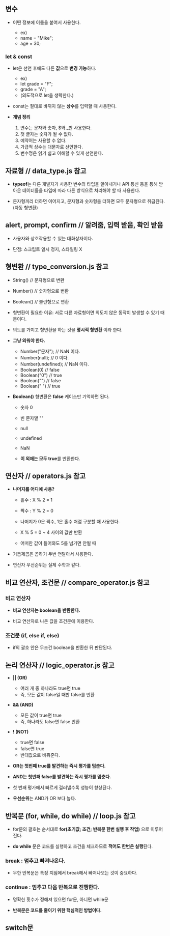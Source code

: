 ## 변수

- 어떤 정보에 이름을 붙여서 사용한다.

  - ex)
  - name = "Mike";
  - age = 30;

### let & const

- let은 선언 후에도 다른 **값**으로 **변경 가능**하다.

  - ex)
  - let grade = "F";
  - grade = "A";
  - (의도적으로 let을 생략한다.)

- const는 절대로 바뀌지 않는 **상수**를 입력할 때 사용한다.

- **개념 정리**

  1. 변수는 문자와 숫자, $와 \_만 사용한다.
  2. 첫 글자는 숫자가 될 수 없다.
  3. 예약어는 사용할 수 없다.
  4. 가급적 상수는 대문자로 선언한다.
  5. 변수명은 읽기 쉽고 이해할 수 있게 선언한다.

## 자료형 // data_type.js 참고

- **typeof**는 다른 개발자가 사용한 변수의 타입을 알아내거나 API 통신 등을 통해 받아온 데이터들을 타입에 따라 다른 방식으로 처리해야 할 때 사용한다.

- 문자형끼리 더하면 이어지고, 문자형과 숫자형을 더하면 모두 문자형으로 취급된다.(자동 형변환)

## alert, prompt, confirm // 알려줌, 입력 받음, 확인 받음

- 사용자와 상호작용할 수 있는 대화상자이다.

- 단점: 스크립트 일시 정지, 스타일링 X

## 형변환 // type_conversion.js 참고

- String() // 문자형으로 변환
- Number() // 숫자형으로 변환
- Boolean() // 불린형으로 변환

- 형변환이 필요한 이유: 서로 다른 자료형이면 의도치 않은 동작이 발생할 수 있기 때문이다.

- 의도를 가지고 형변환을 하는 것을 **명시적 형변환** 이라 한다.

- **그냥 외워야 한다.**

  - Number("문자"); // NaN 이다.
  - Number(null); // 0 이다.
  - Number(undefined); // NaN 이다.
  - Boolean(0) // false
  - Boolean("0") // true
  - Boolean("") // false
  - Boolean(" ") // true

- **Boolean()** 형변환은 **false** 케이스만 기억하면 된다.

  - 숫자 0
  - 빈 문자열 ""
  - null
  - undefined
  - NaN

  - **이 외에는 모두 true**를 반환한다.

## 연산자 // operators.js 참고

- **나머지를 어디에 사용?**

  - 홀수 : X % 2 = 1
  - 짝수 : Y % 2 = 0
  - 나머지가 0은 짝수, 1은 홀수 처럼 구분할 때 사용한다.

  - X % 5 = 0 ~ 4 사이의 값만 반환
  - 어떠한 값이 들어와도 5를 넘기면 안될 때

- 거듭제곱은 곱하기 두번 연달아서 사용한다.

- 연산자 우선순위는 실제 수학과 같다.

## 비교 연산자, 조건문 // compare_operator.js 참고

### 비교 연산자

- **비교 연산자는 boolean을 반환한다.**

- 비교 연산자로 나온 값을 조건문에 이용한다.

### 조건문 (if, else if, else)

- if의 괄호 안은 무조건 boolean을 반환한 뒤 판단된다.

## 논리 연산자 // logic_operator.js 참고

- **|| (OR)**

  - 여러 개 중 하나라도 true면 true
  - 즉, 모든 값이 false일 때만 false를 반환

- **&& (AND)**

  - 모든 값이 true면 true
  - 즉, 하나라도 false면 false 반환

- **! (NOT)**

  - true면 false
  - false면 true
  - 반대값으로 바꿔준다.

- **OR는 첫번째 true를 발견하는 즉시 평가를 멈춘다.**

- **AND는 첫번째 false를 발견하는 즉시 평가를 멈춘다.**

- 첫 번째 평가에서 빠르게 걸러낼수록 성능이 향상된다.

- **우선순위**는 AND가 OR 보다 높다.

## 반복문 (for, while, do while) // loop.js 참고

- for문의 괄호는 순서대로 **for(초기값; 조건; 반복문 한번 실행 후 작업)** 으로 이루어진다.

- **do while** 문은 코드를 실행하고 조건을 체크하므로 **적어도 한번은 실행**된다.

### break : 멈추고 빠져나온다.

- 무한 반복문은 특정 지점에서 break해서 빠져나오는 것이 중요하다.

### continue : 멈추고 다음 반복으로 진행한다.

- 명확한 횟수가 정해져 있으면 for문, 아니면 while문

- **반복문은 코드를 줄이기 위한 핵심적인 방법이다.**

## switch문
